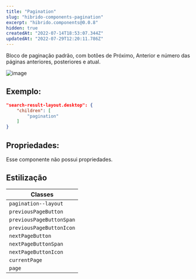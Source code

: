 ```yaml
---
title: "Pagination"
slug: "hibrido-components-pagination"
excerpt: "hibrido.components@0.0.8"
hidden: true
createdAt: "2022-07-14T18:53:07.344Z"
updatedAt: "2022-07-29T12:20:11.786Z"
---
```

Bloco de paginação padrão, com botões de Próximo, Anterior e número das páginas anteriores, posteriores e atual.

![image](https://i.imgur.com/oh69zh5.jpeg)

## Exemplo:

```json
"search-result-layout.desktop": {
    "children": [
        "pagination"
    ]
}
```

## Propriedades:

Esse componente não possui propriedades.

## Estilização


| Classes                  |
| ------------------------ |
| `pagination--layout`     |
| `previousPageButton`     |
| `previousPageButtonSpan` |
| `previousPageButtonIcon` |
| `nextPageButton`         |
| `nextPageButtonSpan`     |
| `nextPageButtonIcon`     |
| `currentPage`            |
| `page`                   |